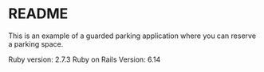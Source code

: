 # README

This is an example of a guarded parking application where you can reserve a parking space.

Ruby version: 2.7.3 
Ruby on Rails Version: 6.14
